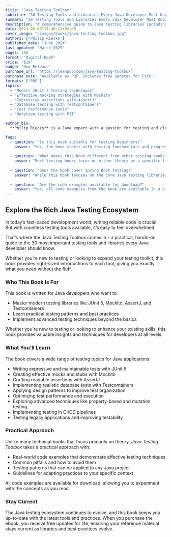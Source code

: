 ```yaml
---
title: "Java Testing Toolbox"
subtitle: "30 Testing Tools and Libraries Every Java Developer Must Know"
summary: "30 Testing Tools and Libraries Every Java Developer Must Know"
description: "A comprehensive guide to Java testing libraries including JUnit 5, Mockito, AssertJ, and TestContainers with real-world examples and best practices"
date: 2023-05-05T11:40:13+02:00
cover_image: "/images/books/java-testing-toolbox.jpg"
authors: ["Philip Riecks"]
published_date: "June 2024"
last_updated: "March 2025"
pages: 380
format: "Digital Book"
price: "$19"
badge: "New Release"
purchase_url: "https://leanpub.com/java-testing-toolbox"
purchase_note: "Available as PDF. Includes free updates for life."
formats: ["PDF"]
topics:
  - "Modern JUnit 5 testing techniques"
  - "Effective mocking strategies with Mockito"
  - "Expressive assertions with AssertJ"
  - "Database testing with Testcontainers"
  - "Test Performance tools"
  - "Mutation testing with PIT"

author_bio: |
  **Philip Riecks** is a Java expert with a passion for testing and clean code. Through his consulting and teaching work, he has helped dozens of companies implement effective testing strategies. He is a regular speaker at conferences like Spring I/O, Devoxx, and VMWare Explore, where he shares practical insights about testing and software quality.

faqs:
  - question: "Is this book suitable for testing beginners?"
    answer: "Yes, the book starts with testing fundamentals and progressively builds to more advanced topics. If you have basic Java knowledge, you'll be able to follow along and improve your testing skills regardless of your current level."
  
  - question: "What makes this book different from other testing books?"
    answer: "Most testing books focus on either theory or a specific library. The Java Testing Toolbox covers the complete ecosystem of modern Java testing tools with a practical approach, showing how they work together in real-world scenarios."
  
  - question: "Does the book cover Spring Boot testing?"
    answer: "While this book focuses on the core Java testing libraries that are framework-agnostic, it does include examples of how these tools integrate with Spring Boot. For comprehensive Spring Boot testing, check out our dedicated book 'Testing Spring Boot Applications'."
  
  - question: "Are the code examples available for download?"
    answer: "Yes, all code examples from the book are available in a GitHub repository, allowing you to experiment with the concepts as you read."
---
```


## Explore the Rich Java Testing Ecosystem

In today’s fast-paced development world, writing reliable code is crucial. But with countless testing tools available, it’s easy to feel overwhelmed.

That’s where the Java Testing Toolbox comes in - a practical, hands-on guide to the 30 most important testing tools and libraries every Java developer should know.

Whether you’re new to testing or looking to expand your testing toolkit, this book provides right-sized introductions to each tool, giving you exactly what you need without the fluff.

### Who This Book Is For

This book is written for Java developers who want to:

- Master modern testing libraries like JUnit 5, Mockito, AssertJ, and Testcontainers
- Learn practical testing patterns and best practices
- Implement advanced testing techniques beyond the basics

Whether you're new to testing or looking to enhance your existing skills, this book provides valuable insights and techniques for developers at all levels.

### What You'll Learn

The book covers a wide range of testing topics for Java applications:

- Writing expressive and maintainable tests with JUnit 5
- Creating effective mocks and stubs with Mockito
- Crafting readable assertions with AssertJ
- Implementing realistic database tests with Testcontainers
- Applying design patterns to improve test organization
- Optimizing test performance and execution
- Exploring advanced techniques like property-based and mutation testing
- Implementing testing in CI/CD pipelines
- Testing legacy applications and improving testability

### Practical Approach

Unlike many technical books that focus primarily on theory, *Java Testing Toolbox* takes a practical approach with:

- Real-world code examples that demonstrate effective testing techniques
- Common pitfalls and how to avoid them
- Testing patterns that can be applied to any Java project
- Guidelines for adapting practices to your specific context

All code examples are available for download, allowing you to experiment with the concepts as you read.

### Stay Current

The Java testing ecosystem continues to evolve, and this book keeps you up-to-date with the latest tools and practices. When you purchase the ebook, you receive free updates for life, ensuring your reference material stays current as libraries and best practices evolve.
